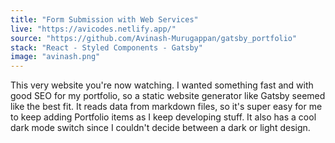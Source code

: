 ```yaml
---
title: "Form Submission with Web Services"
live: "https://avicodes.netlify.app/"
source: "https://github.com/Avinash-Murugappan/gatsby_portfolio"
stack: "React - Styled Components - Gatsby"
image: "avinash.png"
---
```


This very website you're now watching. I wanted something fast and with good SEO for my portfolio, so a static website generator like Gatsby seemed like the best fit. It reads data from markdown files, so it's super easy for me to keep adding Portfolio items as I keep developing stuff. It also has a cool dark mode switch since I couldn't decide between a dark or light design.
